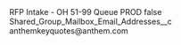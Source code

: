 <?xml version="1.0" encoding="UTF-8"?>
<CustomMetadata xmlns="http://soap.sforce.com/2006/04/metadata" xmlns:xsi="http://www.w3.org/2001/XMLSchema-instance" xmlns:xsd="http://www.w3.org/2001/XMLSchema">
    <label>RFP Intake - OH 51-99 Queue PROD</label>
    <protected>false</protected>
    <values>
        <field>Shared_Group_Mailbox_Email_Addresses__c</field>
        <value xsi:type="xsd:string">anthemkeyquotes@anthem.com</value>
    </values>
</CustomMetadata>
